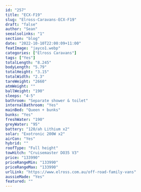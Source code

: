 ```yaml
---
id: "257"
title: "ECX-F19"
slug: "Elross-Caravans-ECX-F19"
draft: "false"
author: "Sean"
seealsolinks: "1"
section: "blog"
date: "2022-10-10T22:00:09+11:00"
featImage: "jayco1.webp"
categories: ["Elross Caravans"]
tags: ["Yes"]
totalLength: "8.245"
bodyLength: "5.79"
totalHeight: "3.15"
totalWidth: "2.3"
tareWeight: "2660"
atmWeight: ""
ballWeight: "190"
sleeps: "4-5"
bathroom: "Separate shower & toilet"
internalBathroom: "Yes"
mainBed: "Queen + bunks"
bunks: "Yes"
freshWater: "190"
greyWater: "95"
battery: "120/ah Lithium x2"
solar: "Exotronic 200W x2"
airCon: "Yes"
hybrid: ""
roofType: "Full height"
towHitch: "Cruisemaster DO35 V3"
price: "133990"
priceRangeMin: "133990"
priceRangeMax: "133990"
urlLink: "https://www.elross.com.au/off-road-family-vans"
aussieMade: "Yes"
featured: ""
---
```

